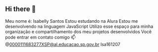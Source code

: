 ## Hi there 👋
Meu nome é: Isabelly Santos 
Estou estudando na Alura 
Estou me desenvolvendo na linguagem JavaScript
Utilizo esse espaço para minha organização e compartilhamento dos meu projetos desenvolvidos
Você pode entrar em contato comigo 📫
@0000111683277XSP@al.educacao.sp.gov.br 
Isa161207
